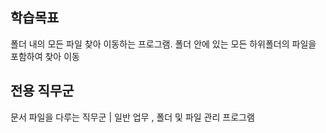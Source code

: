 ## 학습목표
폴더 내의 모든 파일 찾아 이동하는 프로그램.
폴더 안에 있는 모든 하위폴더의 파일을 포함하여 찾아 이동


## 전용 직무군
문서 파일을 다루는 직무군 | 일반 업무 , 폴더 및 파일 관리 프로그램

